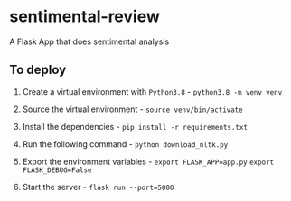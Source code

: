 # sentimental-review
A Flask App that does sentimental analysis

## To deploy

1. Create a virtual environment with `Python3.8` -
`python3.8 -m venv venv`

2. Source the virtual environment -
`source venv/bin/activate`

3. Install the dependencies -
`pip install -r requirements.txt`

4. Run the following command -
`python download_nltk.py`

5. Export the environment variables -
`export FLASK_APP=app.py`
`export FLASK_DEBUG=False`

6. Start the server -
`flask run --port=5000`
